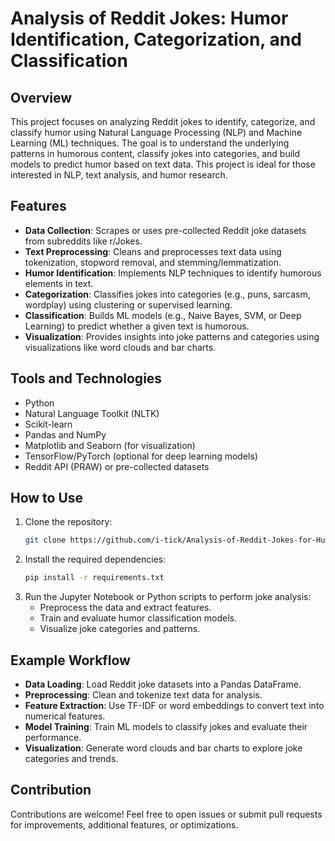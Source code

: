 # Analysis of Reddit Jokes: Humor Identification, Categorization, and Classification

## Overview
This project focuses on analyzing Reddit jokes to identify, categorize, and classify humor using Natural Language Processing (NLP) and Machine Learning (ML) techniques. The goal is to understand the underlying patterns in humorous content, classify jokes into categories, and build models to predict humor based on text data. This project is ideal for those interested in NLP, text analysis, and humor research.

## Features
- **Data Collection**: Scrapes or uses pre-collected Reddit joke datasets from subreddits like r/Jokes.
- **Text Preprocessing**: Cleans and preprocesses text data using tokenization, stopword removal, and stemming/lemmatization.
- **Humor Identification**: Implements NLP techniques to identify humorous elements in text.
- **Categorization**: Classifies jokes into categories (e.g., puns, sarcasm, wordplay) using clustering or supervised learning.
- **Classification**: Builds ML models (e.g., Naive Bayes, SVM, or Deep Learning) to predict whether a given text is humorous.
- **Visualization**: Provides insights into joke patterns and categories using visualizations like word clouds and bar charts.

## Tools and Technologies
- Python
- Natural Language Toolkit (NLTK)
- Scikit-learn
- Pandas and NumPy
- Matplotlib and Seaborn (for visualization)
- TensorFlow/PyTorch (optional for deep learning models)
- Reddit API (PRAW) or pre-collected datasets

## How to Use
1. Clone the repository:
   ```bash
   git clone https://github.com/i-tick/Analysis-of-Reddit-Jokes-for-Humor-Identification-Categorization-and-Classification.git
   ```
2. Install the required dependencies:
   ```bash
   pip install -r requirements.txt
   ```
3. Run the Jupyter Notebook or Python scripts to perform joke analysis:
   - Preprocess the data and extract features.
   - Train and evaluate humor classification models.
   - Visualize joke categories and patterns.

## Example Workflow
- **Data Loading**: Load Reddit joke datasets into a Pandas DataFrame.
- **Preprocessing**: Clean and tokenize text data for analysis.
- **Feature Extraction**: Use TF-IDF or word embeddings to convert text into numerical features.
- **Model Training**: Train ML models to classify jokes and evaluate their performance.
- **Visualization**: Generate word clouds and bar charts to explore joke categories and trends.

## Contribution
Contributions are welcome! Feel free to open issues or submit pull requests for improvements, additional features, or optimizations.
